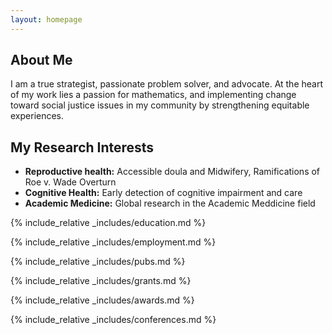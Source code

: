 ```yaml
---
layout: homepage
---
```


## About Me

I am a true strategist, passionate problem solver, and advocate. At the heart of my work lies a passion for mathematics, and implementing change toward social justice issues in my community by strengthening equitable experiences. 

## My Research Interests

- **Reproductive health:** Accessible doula and Midwifery, Ramifications of Roe v. Wade Overturn
- **Cognitive Health:** Early detection of cognitive impairment and care
- **Academic Medicine:** Global research in the Academic Meddicine field

{% include_relative _includes/education.md %}

{% include_relative _includes/employment.md %}

{% include_relative _includes/pubs.md %}

<!--{% include_relative _includes/art.md %}--> <!-- you can escape this line if you don't have any art examples -->

{% include_relative _includes/grants.md %}

{% include_relative _includes/awards.md %}

{% include_relative _includes/conferences.md %}

<!--{% include_relative _includes/service.md %}-->
